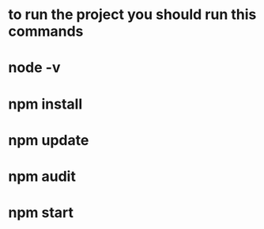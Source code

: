 # to run the project you should run this commands
# node -v
# npm install
# npm update 
# npm audit
# npm start
